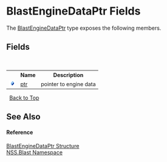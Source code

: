 # BlastEngineDataPtr Fields
 

The <a href="T_NSS_Blast_BlastEngineDataPtr">BlastEngineDataPtr</a> type exposes the following members.


## Fields
&nbsp;<table><tr><th></th><th>Name</th><th>Description</th></tr><tr><td>![Public field](media/pubfield.gif "Public field")</td><td><a href="F_NSS_Blast_BlastEngineDataPtr_ptr">ptr</a></td><td>
pointer to engine data</td></tr></table>&nbsp;
<a href="#blastenginedataptr-fields">Back to Top</a>

## See Also


#### Reference
<a href="T_NSS_Blast_BlastEngineDataPtr">BlastEngineDataPtr Structure</a><br /><a href="N_NSS_Blast">NSS.Blast Namespace</a><br />